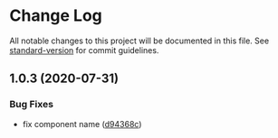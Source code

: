 # Change Log

All notable changes to this project will be documented in this file. See [standard-version](https://github.com/conventional-changelog/standard-version) for commit guidelines.

## 1.0.3 (2020-07-31)


### Bug Fixes

* fix component name ([d94368c](https://github.com/simplitech/vue-input/commit/d94368c))
